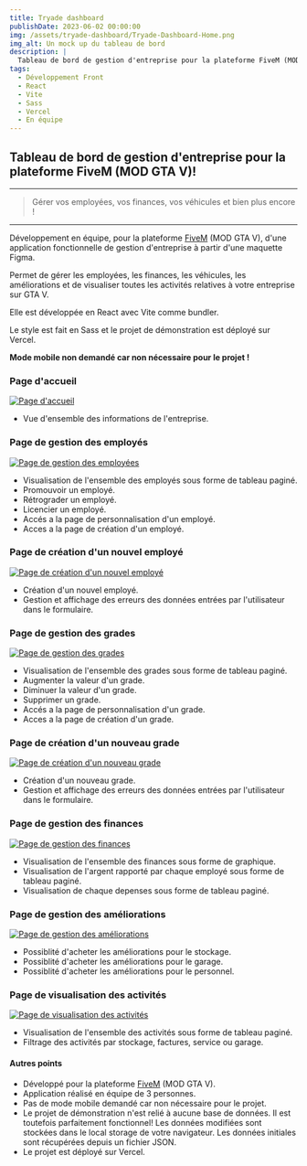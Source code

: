 ```yaml
---
title: Tryade dashboard
publishDate: 2023-06-02 00:00:00
img: /assets/tryade-dashboard/Tryade-Dashboard-Home.png
img_alt: Un mock up du tableau de bord 
description: |
  Tableau de bord de gestion d'entreprise pour la plateforme FiveM (MOD GTA V)!
tags:
  - Développement Front
  - React
  - Vite
  - Sass
  - Vercel
  - En équipe
---
```


## Tableau de bord de gestion d'entreprise pour la plateforme FiveM (MOD GTA V)!

---

> Gérer vos employées, vos finances, vos véhicules et bien plus encore !

---

<p>Développement en équipe, pour la plateforme <a href="https://fivem.net/" target="_blank">FiveM</a> (MOD GTA V), d'une application fonctionnelle de gestion d'entreprise à partir d'une maquette Figma.</p>
<p>Permet de gérer les employées, les finances, les véhicules, les améliorations et de visualiser toutes les activités relatives à votre entreprise sur GTA V.</p>
<p>Elle est développée en React avec Vite comme bundler.</p>
<p>Le style est fait en Sass et le projet de démonstration est déployé sur Vercel.</p>
<p
style="color: var(--accent-dark) ; font-weight: bold;"
>Mode mobile non demandé car non nécessaire pour le projet !</p>

### Page d'accueil

<a href="https://triade-dashboard.vercel.app" target="\_blank">
  <img src="/assets/tryade-dashboard/Tryade-Dashboard-Home.png" alt="Page d'accueil"/>
</a>

- Vue d'ensemble des informations de l'entreprise.

### Page de gestion des employés

<a href="https://triade-dashboard.vercel.app/employees" target="\_blank">
  <img src="/assets/tryade-dashboard/Tryade-Dashboard-Employees.png" alt="Page de gestion des employées"/>
</a>

- Visualisation de l'ensemble des employés sous forme de tableau paginé.
- Promouvoir un employé.
- Rétrograder un employé.
- Licencier un employé.
- Accés a la page de personnalisation d'un employé.
- Acces a la page de création d'un employé.

### Page de création d'un nouvel employé

<a href="https://triade-dashboard.vercel.app/employees/employee/add" target="\_blank">
  <img src="/assets/tryade-dashboard/Tryade-Dashboard-Add-Employees.png" alt="Page de création d'un nouvel employé"/>
</a>

- Création d'un nouvel employé.
- Gestion et affichage des erreurs des données entrées par l'utilisateur dans le formulaire.

### Page de gestion des grades

<a href="https://triade-dashboard.vercel.app/ranks" target="\_blank">
  <img src="/assets/tryade-dashboard/Tryade-Dashboard-Ranks.png" alt="Page de gestion des grades"/>
</a>

- Visualisation de l'ensemble des grades sous forme de tableau paginé.
- Augmenter la valeur d'un grade.
- Diminuer la valeur d'un grade.
- Supprimer un grade.
- Accés a la page de personnalisation d'un grade.
- Acces a la page de création d'un grade.

### Page de création d'un nouveau grade

<a href="https://triade-dashboard.vercel.app/ranks/rank/add" target="\_blank">
  <img src="/assets/tryade-dashboard/Tryade-Dashboard-Add-Ranks.png" alt="Page de création d'un nouveau grade"/>
</a>

- Création d'un nouveau grade.
- Gestion et affichage des erreurs des données entrées par l'utilisateur dans le formulaire.

### Page de gestion des finances

<a href="https://triade-dashboard.vercel.app/finance" target="\_blank">
  <img src="/assets/tryade-dashboard/Tryade-Dashboard-Finance.png" alt="Page de gestion des finances"/>
</a>

- Visualisation de l'ensemble des finances sous forme de graphique.
- Visualisation de l'argent rapporté par chaque employé sous forme de tableau paginé.
- Visualisation de chaque depenses sous forme de tableau paginé.

### Page de gestion des améliorations

<a href="https://triade-dashboard.vercel.app/improvements" target="\_blank">
  <img src="/assets/tryade-dashboard/Tryade-Dashboard-Improvement.png" alt="Page de gestion des améliorations"/>
</a>

- Possiblité d'acheter les améliorations pour le stockage.
- Possiblité d'acheter les améliorations pour le garage.
- Possiblité d'acheter les améliorations pour le personnel.

### Page de visualisation des activités

<a href="https://triade-dashboard.vercel.app/activities" target="\_blank">
  <img src="/assets/tryade-dashboard/Tryade-Dashboard-Activity.png" alt="Page de visualisation des activités"/>
</a>

- Visualisation de l'ensemble des activités sous forme de tableau paginé.
- Filtrage des activités par stockage, factures, service ou garage.

#### Autres points

- Développé pour la plateforme <a href="https://fivem.net/" target="_blank">FiveM</a> (MOD GTA V).
- Application réalisé en équipe de 3 personnes.
- Pas de mode mobile demandé car non nécessaire pour le projet.
- Le projet de démonstration n'est relié à aucune base de données. Il est toutefois parfaitement fonctionnel!
  Les données modifiées sont stockées dans le local storage de votre navigateur. Les données initiales sont récupérées depuis un fichier JSON.
- Le projet est déployé sur Vercel.
